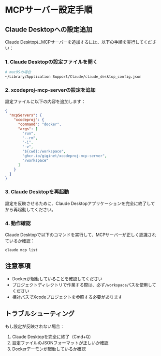 # MCPサーバー設定手順

## Claude Desktopへの設定追加

Claude DesktopにMCPサーバーを追加するには、以下の手順を実行してください：

### 1. Claude Desktopの設定ファイルを開く

```bash
# macOSの場合
~/Library/Application Support/Claude/claude_desktop_config.json
```

### 2. xcodeproj-mcp-serverの設定を追加

設定ファイルに以下の内容を追加します：

```json
{
  "mcpServers": {
    "xcodeproj": {
      "command": "docker",
      "args": [
        "run",
        "--rm",
        "-i",
        "-v",
        "${cwd}:/workspace",
        "ghcr.io/giginet/xcodeproj-mcp-server",
        "/workspace"
      ]
    }
  }
}
```

### 3. Claude Desktopを再起動

設定を反映させるために、Claude Desktopアプリケーションを完全に終了してから再起動してください。

### 4. 動作確認

Claude Desktopで以下のコマンドを実行して、MCPサーバーが正しく認識されているか確認：

```
claude mcp list
```

## 注意事項

- Dockerが起動していることを確認してください
- プロジェクトディレクトリで作業する際は、必ず`/workspace`パスを使用してください
- 相対パスでXcodeプロジェクトを参照する必要があります

## トラブルシューティング

もし設定が反映されない場合：
1. Claude Desktopを完全に終了（Cmd+Q）
2. 設定ファイルのJSONフォーマットが正しいか確認
3. Dockerデーモンが起動しているか確認